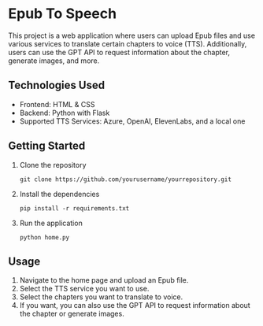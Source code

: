 # Epub To Speech

This project is a web application where users can upload Epub files and use various services to translate certain chapters to voice (TTS). Additionally, users can use the GPT API to request information about the chapter, generate images, and more.

## Technologies Used

- Frontend: HTML & CSS
- Backend: Python with Flask
- Supported TTS Services: Azure, OpenAI, ElevenLabs, and a local one

## Getting Started

1. Clone the repository
   ```
   git clone https://github.com/yourusername/yourrepository.git
   ```

2. Install the dependencies
   ```
   pip install -r requirements.txt
   ```

3. Run the application
   ```
   python home.py
   ```

## Usage

1. Navigate to the home page and upload an Epub file.
2. Select the TTS service you want to use.
3. Select the chapters you want to translate to voice.
4. If you want, you can also use the GPT API to request information about the chapter or generate images.
